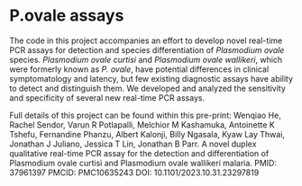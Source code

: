 # P.ovale assays
The code in this project accompanies an effort to develop novel real-time PCR assays for detection and species differentiation of *Plasmodium ovale* species. *Plasmodium ovale curtisi* and *Plasmodium ovale wallikeri*, which were formerly known as *P. ovale*, have potential differences in clinical symptomatology and latency, but few existing diagnostic assays have ability to detect and distinguish them. We developed and analyzed the sensitivity and specificity of several new real-time PCR assays. 

Full details of this project can be found within this pre-print: Wenqiao He, Rachel Sendor, Varun R Potlapalli, Melchior M Kashamuka, Antoinette K Tshefu, Fernandine Phanzu, Albert Kalonji, Billy Ngasala, Kyaw Lay Thwai, Jonathan J Juliano, Jessica T Lin, Jonathan B Parr. A novel duplex qualitative real-time PCR assay for the detection and differentiation of Plasmodium ovale curtisi and Plasmodium ovale wallikeri malaria. PMID: 37961397 PMCID: PMC10635243 DOI: 10.1101/2023.10.31.23297819
